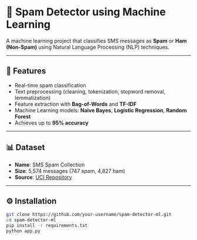 # 📧 Spam Detector using Machine Learning  

A machine learning project that classifies SMS messages as **Spam** or **Ham (Non-Spam)** using Natural Language Processing (NLP) techniques.  

---

## 🚀 Features  
- Real-time spam classification  
- Text preprocessing (cleaning, tokenization, stopword removal, lemmatization)  
- Feature extraction with **Bag-of-Words** and **TF-IDF**  
- Machine Learning models: **Naive Bayes**, **Logistic Regression**, **Random Forest**  
- Achieves up to **95% accuracy**  

---

## 📊 Dataset  
- **Name**: SMS Spam Collection  
- **Size**: 5,574 messages (747 spam, 4,827 ham)  
- **Source**: [UCI Repository](https://archive.ics.uci.edu/ml/datasets/SMS+Spam+Collection)  

---

## ⚙️ Installation  
```bash
git clone https://github.com/your-username/spam-detector-ml.git
cd spam-detector-ml
pip install -r requirements.txt
python app.py
